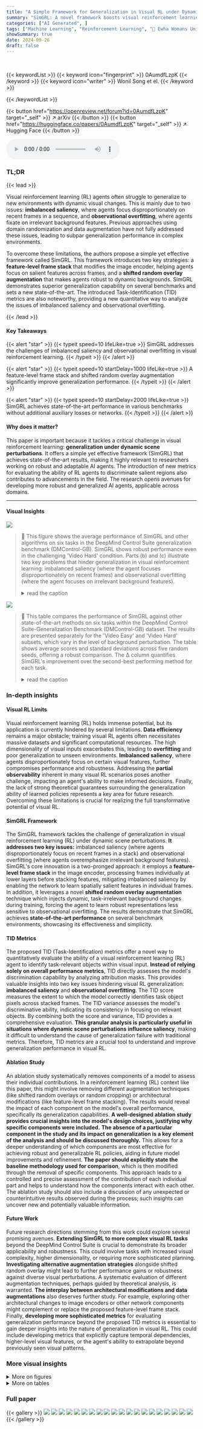 ```yaml
---
title: "A Simple Framework for Generalization in Visual RL under Dynamic Scene Perturbations"
summary: "SimGRL: A novel framework boosts visual reinforcement learning's generalization by mitigating imbalanced saliency and observational overfitting through a feature-level frame stack and shifted random o..."
categories: ["AI Generated", ]
tags: ["Machine Learning", "Reinforcement Learning", "🏢 Ewha Womans University",]
showSummary: true
date: 2024-09-26
draft: false
---
```


<br>

{{< keywordList >}}
{{< keyword icon="fingerprint" >}} 0AumdfLzpK {{< /keyword >}}
{{< keyword icon="writer" >}} Wonil Song et el. {{< /keyword >}}
 
{{< /keywordList >}}

{{< button href="https://openreview.net/forum?id=0AumdfLzpK" target="_self" >}}
↗ arXiv
{{< /button >}}
{{< button href="https://huggingface.co/papers/0AumdfLzpK" target="_self" >}}
↗ Hugging Face
{{< /button >}}



<audio controls>
    <source src="https://ai-paper-reviewer.com/0AumdfLzpK/podcast.wav" type="audio/wav">
    Your browser does not support the audio element.
</audio>


### TL;DR


{{< lead >}}

Visual reinforcement learning (RL) agents often struggle to generalize to new environments with dynamic visual changes. This is mainly due to two issues: **imbalanced saliency**, where agents focus disproportionately on recent frames in a sequence, and **observational overfitting**, where agents fixate on irrelevant background features.  Previous approaches using domain randomization and data augmentation have not fully addressed these issues, leading to subpar generalization performance in complex environments.

To overcome these limitations, the authors propose a simple yet effective framework called SimGRL. This framework introduces two key strategies: a **feature-level frame stack** that modifies the image encoder, helping agents focus on salient features across frames, and a **shifted random overlay augmentation** that makes agents robust to dynamic backgrounds.  SimGRL demonstrates superior generalization capability on several benchmarks and sets a new state-of-the-art.  The introduced Task-Identification (TID) metrics are also noteworthy, providing a new quantitative way to analyze the issues of imbalanced saliency and observational overfitting.

{{< /lead >}}


#### Key Takeaways

{{< alert "star" >}}
{{< typeit speed=10 lifeLike=true >}} SimGRL addresses the challenges of imbalanced saliency and observational overfitting in visual reinforcement learning. {{< /typeit >}}
{{< /alert >}}

{{< alert "star" >}}
{{< typeit speed=10 startDelay=1000 lifeLike=true >}} A feature-level frame stack and shifted random overlay augmentation significantly improve generalization performance. {{< /typeit >}}
{{< /alert >}}

{{< alert "star" >}}
{{< typeit speed=10 startDelay=2000 lifeLike=true >}} SimGRL achieves state-of-the-art performance in various benchmarks without additional auxiliary losses or networks. {{< /typeit >}}
{{< /alert >}}

#### Why does it matter?
This paper is important because it tackles a critical challenge in visual reinforcement learning: **generalization under dynamic scene perturbations**.  It offers a simple yet effective framework (SimGRL) that achieves state-of-the-art results, making it highly relevant to researchers working on robust and adaptable AI agents. The introduction of new metrics for evaluating the ability of RL agents to discriminate salient regions also contributes to advancements in the field.  The research opens avenues for developing more robust and generalized AI agents, applicable across domains.

------
#### Visual Insights



![](https://ai-paper-reviewer.com/0AumdfLzpK/figures_1_1.jpg)

> 🔼 This figure shows the average performance of SimGRL and other algorithms on six tasks in the DeepMind Control Suite generalization benchmark (DMControl-GB).  SimGRL shows robust performance even in the challenging 'Video Hard' condition.  Parts (b) and (c) illustrate two key problems that hinder generalization in visual reinforcement learning: imbalanced saliency (where the agent focuses disproportionately on recent frames) and observational overfitting (where the agent focuses on irrelevant background features).
> <details>
> <summary>read the caption</summary>
> Figure 1: (a) Average performances on 6 tasks in DMControl-GB. In contrast to other methods with significant performance degradation in Video Hard, our proposed SimGRL demonstrates robust performance across all benchmarks. (b)-(c) Examples of two problematic phenomena that can cause overfitting in visual RL generalization. The background structures in the red boxes are correlated with the movement of the task object. s and Mp represent the stacked frames and attribution masks, respectively. Attribution masks in this figure were obtained using the critic trained by DrQ [40].
> </details>





![](https://ai-paper-reviewer.com/0AumdfLzpK/tables_7_1.jpg)

> 🔼 This table compares the performance of SimGRL against other state-of-the-art methods on six tasks within the DeepMind Control Suite-Generalization Benchmark (DMControl-GB) dataset.  The results are presented separately for the 'Video Easy' and 'Video Hard' subsets, which vary in the level of background perturbation. The table shows average scores and standard deviations across five random seeds, offering a robust comparison. The Δ column quantifies SimGRL's improvement over the second-best performing method for each task.
> <details>
> <summary>read the caption</summary>
> Table 1: Generalization performance on video benchmarks from DMControl-GB [13]. We report the results on mean and standard deviation over 5 seeds. The scores of the comparison methods were taken from their respective papers, and in cases where the scores were unavailable, they were obtained through our implementation using the official codes. Δ indicates the difference with second best.
> </details>





### In-depth insights


#### Visual RL Limits
Visual reinforcement learning (RL) holds immense potential, but its application is currently hindered by several limitations.  **Data efficiency** remains a major obstacle; training visual RL agents often necessitates massive datasets and significant computational resources. The high dimensionality of visual inputs exacerbates this, leading to **overfitting** and poor generalization to unseen environments.  **Imbalanced saliency**, where agents disproportionately focus on certain visual features, further compromises performance and robustness.  Addressing the **partial observability** inherent in many visual RL scenarios poses another challenge, impacting an agent's ability to make informed decisions.  Finally, the lack of strong theoretical guarantees surrounding the generalization ability of learned policies represents a key area for future research. Overcoming these limitations is crucial for realizing the full transformative potential of visual RL.

#### SimGRL Framework
The SimGRL framework tackles the challenge of generalization in visual reinforcement learning (RL) under dynamic scene perturbations.  **It addresses two key issues:** imbalanced saliency (where agents disproportionately focus on recent frames in a stack) and observational overfitting (where agents overemphasize irrelevant background features).  SimGRL's core innovation is a two-pronged approach: it employs a **feature-level frame stack** in the image encoder, processing frames individually at lower layers before stacking features, mitigating imbalanced saliency by enabling the network to learn spatially salient features in individual frames. In addition, it leverages a novel **shifted random overlay augmentation** technique which injects dynamic, task-irrelevant background changes during training, forcing the agent to learn robust representations less sensitive to observational overfitting.  The results demonstrate that SimGRL achieves **state-of-the-art performance** on several benchmark environments, showcasing its effectiveness and simplicity.

#### TID Metrics
The proposed TID (Task-Identification) metrics offer a novel way to quantitatively evaluate the ability of a visual reinforcement learning (RL) agent to identify task-relevant objects within visual input.  **Instead of relying solely on overall performance metrics**, TID directly assesses the model's discrimination capability by analyzing attribution masks. This provides valuable insights into two key issues hindering visual RL generalization: **imbalanced saliency** and **observational overfitting**.  The TID score measures the extent to which the model correctly identifies task object pixels across stacked frames. The TID variance assesses the model's discriminative ability, indicating its consistency in focusing on relevant objects. By combining both the score and variance, TID provides a comprehensive evaluation. **This granular analysis is particularly useful in situations where dynamic scene perturbations influence saliency**, making it difficult to understand the cause of generalization failure with traditional metrics.  Therefore, TID metrics are a crucial tool to understand and improve generalization performance in visual RL.

#### Ablation Study
An ablation study systematically removes components of a model to assess their individual contributions.  In a reinforcement learning (RL) context like this paper, this might involve removing different augmentation techniques (like shifted random overlays or random cropping) or architectural modifications (like feature-level frame stacking). The results would reveal the impact of each component on the model's overall performance, specifically its generalization capabilities.  **A well-designed ablation study provides crucial insights into the model's design choices, justifying why specific components were included.**  **The absence of a particular component in the study and its impact on generalization is a key element of the analysis and should be discussed thoroughly.** This allows for a deeper understanding of which components are most effective for achieving robust and generalizable RL policies, aiding in future model improvements and refinement.  **The paper should explicitly state the baseline methodology used for comparison**, which is then modified through the removal of specific components.  This approach leads to a controlled and precise assessment of the contribution of each individual part and helps to understand how the components interact with each other.  The ablation study should also include a discussion of any unexpected or counterintuitive results observed during the process; such insights can uncover new and potentially valuable information.

#### Future Work
Future research directions stemming from this work could explore several promising avenues.  **Extending SimGRL to more complex visual RL tasks** beyond the DeepMind Control Suite is crucial to demonstrate its broader applicability and robustness.  This could involve tasks with increased visual complexity, higher dimensionality, or requiring more sophisticated planning.  **Investigating alternative augmentation strategies** alongside shifted random overlay might lead to further performance gains or robustness against diverse visual perturbations.  A systematic evaluation of different augmentation techniques, perhaps guided by theoretical analysis, is warranted.  **The interplay between architectural modifications and data augmentations** also deserves further study.  For example, exploring other architectural changes to image encoders or other network components might complement or replace the proposed feature-level frame stack.  Finally, **developing more sophisticated metrics** for evaluating generalization performance beyond the proposed TID metrics is essential to gain deeper insights into the nature of generalization in visual RL. This could include developing metrics that explicitly capture temporal dependencies, higher-level visual features, or the agent's ability to extrapolate beyond previously seen visual patterns.


### More visual insights

<details>
<summary>More on figures
</summary>


![](https://ai-paper-reviewer.com/0AumdfLzpK/figures_4_1.jpg)

> 🔼 This figure shows examples of attribution masks and the corresponding masked frames for the 'Cartpole, Swingup' and 'Cheetah, Run' tasks.  It compares the performance of SVEA and SimGRL. SimGRL demonstrates better accuracy in identifying salient pixels, even in challenging environments, indicating its improved ability to avoid imbalanced saliency and observational overfitting.
> <details>
> <summary>read the caption</summary>
> Figure 2: Examples of attribution masks and masked frames. Compared to SVEA that falls into the imbalanced saliency and observation overfitting in the 'Cartpole, Swingup' and 'Cheetah, Run' tasks, respectively, the proposed SimGRL accurately identifies the true salient pixels even in challenging 'Video Hard' test environments of DMControl-GB. We provide further examples of the attribution masks and masked salient regions for various environments and algorithms in Appendix F.4.
> </details>



![](https://ai-paper-reviewer.com/0AumdfLzpK/figures_5_1.jpg)

> 🔼 This figure illustrates the process of the Shifted Random Overlay (SRO) data augmentation technique.  A natural image is sampled from a dataset. Multiple shifted patches are cropped from this image. These patches are then overlaid onto the original image frames of the RL input, using a blending factor (alpha). This injects dynamic background changes into the training data, improving the model's robustness to real-world scenarios with dynamic backgrounds.
> <details>
> <summary>read the caption</summary>
> Figure 3: Shifted random overlay (SRO) augmentation for data regularization. To inject random dynamics into the backgrounds of RL input images, we generate multiple cropped patches in a shifted manner from a sampled natural image and interpolate them to augment the input images.
> </details>



![](https://ai-paper-reviewer.com/0AumdfLzpK/figures_6_1.jpg)

> 🔼 This figure illustrates the SimGRL framework, highlighting the key components and their interactions.  The framework builds upon SVEA, incorporating two novel strategies: a feature-level frame stack and shifted random overlay augmentation.  The figure shows the data flow, including the processing of both clean and augmented states, the use of the encoder and critic networks to estimate Q-values, and the optimization process using a data-mixing strategy.  Differences from the SVEA architecture are clearly marked in red, emphasizing the modifications introduced in SimGRL.
> <details>
> <summary>read the caption</summary>
> Figure 4: Overview of the Simple framework for Generalization in visual RL (SimGRL) under dynamic scene perturbations. Differences from SVEA are marked in red.
> </details>



![](https://ai-paper-reviewer.com/0AumdfLzpK/figures_6_2.jpg)

> 🔼 This figure illustrates the experimental setup used to evaluate the generalization capabilities of the SimGRL model.  The training environment is shown with a simple background, while the test environment includes both 'Video Easy' and 'Video Hard' levels. The Video Easy level consists of environments with backgrounds that share some visual similarities with the training environment, whereas the Video Hard level consists of environments with completely different backgrounds, introducing dynamic scene perturbations. Data augmentation, represented by the '+' symbol, is applied during training to improve generalization performance.
> <details>
> <summary>read the caption</summary>
> Figure 5: Experimental setup. We evaluated the zero-shot performances for test environments with dynamic background perturbations.
> </details>



![](https://ai-paper-reviewer.com/0AumdfLzpK/figures_7_1.jpg)

> 🔼 This figure compares the training curves of SGQN and SimGRL (the proposed method) on the DMControl-GB (Video Hard) benchmark. The x-axis represents the wall-clock training time in hours for 500K frames, and the y-axis shows the average return.  SimGRL demonstrates significantly faster convergence and a higher final average return compared to SGQN, highlighting its improved training efficiency and generalization performance.
> <details>
> <summary>read the caption</summary>
> Figure 6: Training curves at wall-clock time axis.
> </details>



![](https://ai-paper-reviewer.com/0AumdfLzpK/figures_8_1.jpg)

> 🔼 This figure shows the training curves for ablation variants of the SimGRL algorithm on the DMControl-GB benchmark's Video Hard level. It compares the performance of the baseline SVEA algorithm with three ablation variants: SimGRL-F (adding feature-level frame stack to SVEA), SimGRL-S (adding shifted random overlay augmentation to SVEA), and SimGRL (combining both feature-level frame stack and shifted random overlay). The x-axis shows the number of training frames (in 10<sup>5</sup>) and the y-axis is the average return.  The plot illustrates the impact of each regularization technique on the algorithm's ability to generalize to unseen environments, with SimGRL achieving the highest performance.
> <details>
> <summary>read the caption</summary>
> Figure 7: Training curves for ablation variants.
> </details>



![](https://ai-paper-reviewer.com/0AumdfLzpK/figures_8_2.jpg)

> 🔼 This figure shows a comparison of the average performance of SimGRL and other algorithms on six tasks from the DeepMind Control Suite generalization benchmark (DMControl-GB). SimGRL shows consistently high performance across all tasks, unlike other algorithms which experience significant performance degradation in the more challenging 'Video Hard' tasks.  The figure also illustrates two problems identified in existing visual RL generalization approaches: imbalanced saliency (where the agent focuses disproportionately on recent frames) and observational overfitting (where the agent focuses on irrelevant background features).
> <details>
> <summary>read the caption</summary>
> Figure 1: (a) Average performances on 6 tasks in DMControl-GB. In contrast to other methods with significant performance degradation in Video Hard, our proposed SimGRL demonstrates robust performance across all benchmarks. (b)-(c) Examples of two problematic phenomena that can cause overfitting in visual RL generalization. The background structures in the red boxes are correlated with the movement of the task object. s and Mp represent the stacked frames and attribution masks, respectively. Attribution masks in this figure were obtained using the critic trained by DrQ [40].
> </details>



![](https://ai-paper-reviewer.com/0AumdfLzpK/figures_13_1.jpg)

> 🔼 This figure shows example images augmented using the Shifted Random Overlay (SRO) data augmentation technique.  SRO injects random dynamics from natural images into the backgrounds of the training images to improve the robustness of the RL agent to changes in the background. The figure visually demonstrates how SRO modifies the input images by overlaying shifted patches from randomly sampled natural images, thereby simulating a dynamic environment during training.
> <details>
> <summary>read the caption</summary>
> Figure 9: Examples of augmented images using shifted random overlay (SRO).
> </details>



![](https://ai-paper-reviewer.com/0AumdfLzpK/figures_14_1.jpg)

> 🔼 This figure shows the average performance comparison of SimGRL and other algorithms on six tasks in DeepMind Control Suite generalization benchmark.  SimGRL shows significantly better performance than others especially in the 'Video Hard' setting. The figure also illustrates two common issues in visual reinforcement learning, 'imbalanced saliency' and 'observational overfitting', which are illustrated using examples from Cartpole Swingup and Cheetah Run tasks respectively.  Imbalanced saliency shows the agent's focus on the latest frames of a frame stack and overfitting shows the agent focusing on background features rather than the task-relevant objects.
> <details>
> <summary>read the caption</summary>
> Figure 1: (a) Average performances on 6 tasks in DMControl-GB. In contrast to other methods with significant performance degradation in Video Hard, our proposed SimGRL demonstrates robust performance across all benchmarks. (b)-(c) Examples of two problematic phenomena that can cause overfitting in visual RL generalization. The background structures in the red boxes are correlated with the movement of the task object. s and Mp represent the stacked frames and attribution masks, respectively. Attribution masks in this figure were obtained using the critic trained by DrQ [40].
> </details>



![](https://ai-paper-reviewer.com/0AumdfLzpK/figures_15_1.jpg)

> 🔼 This figure shows examples of attribution masks (visualizations of which parts of the input image the model is paying attention to) and the corresponding masked frames for the 'Cartpole, Swingup' and 'Cheetah, Run' tasks. It compares the results of SVEA and SimGRL, highlighting how SimGRL successfully identifies and focuses on task-relevant objects, while SVEA suffers from imbalanced saliency and observational overfitting, especially in the more challenging environment.
> <details>
> <summary>read the caption</summary>
> Figure 2: Examples of attribution masks and masked frames. Compared to SVEA that falls into the imbalanced saliency and observation overfitting in the 'Cartpole, Swingup' and 'Cheetah, Run' tasks, respectively, the proposed SimGRL accurately identifies the true salient pixels even in challenging 'Video Hard' test environments of DMControl-GB. We provide further examples of the attribution masks and masked salient regions for various environments and algorithms in Appendix F.4.
> </details>



![](https://ai-paper-reviewer.com/0AumdfLzpK/figures_16_1.jpg)

> 🔼 This figure shows a comparison of attribution masks generated by SVEA and SimGRL for the 'Cartpole, Swingup' and 'Cheetah, Run' tasks.  SVEA suffers from imbalanced saliency and observational overfitting, focusing disproportionately on certain background regions rather than task-relevant objects in the stacked frames. In contrast, SimGRL accurately identifies the relevant features even in the challenging Video Hard test environments.
> <details>
> <summary>read the caption</summary>
> Figure 2: Examples of attribution masks and masked frames. Compared to SVEA that falls into the imbalanced saliency and observation overfitting in the 'Cartpole, Swingup' and 'Cheetah, Run' tasks, respectively, the proposed SimGRL accurately identifies the true salient pixels even in challenging 'Video Hard' test environments of DMControl-GB. We provide further examples of the attribution masks and masked salient regions for various environments and algorithms in Appendix F.4.
> </details>



![](https://ai-paper-reviewer.com/0AumdfLzpK/figures_16_2.jpg)

> 🔼 The figure shows the average performance of SimGRL and other algorithms on six DMControl-GB tasks.  SimGRL shows superior performance compared to other methods in the 'Video Hard' scenario, where there are dynamically changing backgrounds.  Subfigures (b) and (c) illustrate the issues of imbalanced saliency and observational overfitting, respectively, which hinder generalization in visual RL.
> <details>
> <summary>read the caption</summary>
> Figure 1: (a) Average performances on 6 tasks in DMControl-GB. In contrast to other methods with significant performance degradation in Video Hard, our proposed SimGRL demonstrates robust performance across all benchmarks. (b)-(c) Examples of two problematic phenomena that can cause overfitting in visual RL generalization. The background structures in the red boxes are correlated with the movement of the task object. s and Mp represent the stacked frames and attribution masks, respectively. Attribution masks in this figure were obtained using the critic trained by DrQ [40].
> </details>



![](https://ai-paper-reviewer.com/0AumdfLzpK/figures_17_1.jpg)

> 🔼 This figure illustrates the process of the Shifted Random Overlay (SRO) data augmentation technique.  The SRO method injects random background dynamics into the training images to improve robustness against dynamic scene changes in real-world environments. This is done by sampling a natural image, creating multiple shifted cropped patches from it, and then interpolating these patches with the original image frames to create augmented training data. The shifting process helps the agent learn to focus on task-relevant objects rather than background variations. The figure shows the steps involved: sampling a natural image, creating shifted patches, interpolating these patches with the image frames, and generating the augmented states.
> <details>
> <summary>read the caption</summary>
> Figure 3: Shifted random overlay (SRO) augmentation for data regularization. To inject random dynamics into the backgrounds of RL input images, we generate multiple cropped patches in a shifted manner from a sampled natural image and interpolate them to augment the input images.
> </details>



![](https://ai-paper-reviewer.com/0AumdfLzpK/figures_18_1.jpg)

> 🔼 This figure presents a comparison of the average performance of various visual reinforcement learning (RL) algorithms across six tasks within the DeepMind Control Suite Generalization Benchmark (DMControl-GB).  It highlights SimGRL's superior and robust performance, especially in challenging 'Video Hard' scenarios. Additionally, it illustrates two key issues that hinder generalization in visual RL: imbalanced saliency (agents focusing disproportionately on recent frames) and observational overfitting (agents focusing on irrelevant background features).  Examples of these phenomena are shown using attribution masks to visualize which parts of the image the agent is paying attention to.
> <details>
> <summary>read the caption</summary>
> Figure 1: (a) Average performances on 6 tasks in DMControl-GB. In contrast to other methods with significant performance degradation in Video Hard, our proposed SimGRL demonstrates robust performance across all benchmarks. (b)-(c) Examples of two problematic phenomena that can cause overfitting in visual RL generalization. The background structures in the red boxes are correlated with the movement of the task object. s and Mp represent the stacked frames and attribution masks, respectively. Attribution masks in this figure were obtained using the critic trained by DrQ [40].
> </details>



![](https://ai-paper-reviewer.com/0AumdfLzpK/figures_19_1.jpg)

> 🔼 This figure presents a comparison of the average performance of SimGRL and other algorithms on six tasks within the DeepMind Control Suite Generalization Benchmark (DMControl-GB).  SimGRL shows robustness against the challenging 'Video Hard' tasks.  The figure also illustrates two common problems in visual reinforcement learning (RL) generalization: imbalanced saliency (agent focuses disproportionately on recent frames) and observational overfitting (agent focuses on irrelevant background features). Attribution masks are used to highlight these issues.
> <details>
> <summary>read the caption</summary>
> Figure 1: (a) Average performances on 6 tasks in DMControl-GB. In contrast to other methods with significant performance degradation in Video Hard, our proposed SimGRL demonstrates robust performance across all benchmarks. (b)-(c) Examples of two problematic phenomena that can cause overfitting in visual RL generalization. The background structures in the red boxes are correlated with the movement of the task object. s and Mp represent the stacked frames and attribution masks, respectively. Attribution masks in this figure were obtained using the critic trained by DrQ [40].
> </details>



![](https://ai-paper-reviewer.com/0AumdfLzpK/figures_19_2.jpg)

> 🔼 This figure shows the average performance comparison of different algorithms on six tasks from the DeepMind Control Suite generalization benchmark.  SimGRL shows more robust performance compared to other algorithms, especially in the 'Video Hard' tasks with dynamic backgrounds.  Subfigures (b) and (c) illustrate two common overfitting problems in visual reinforcement learning: imbalanced saliency and observational overfitting.  Imbalanced saliency means the agent focuses on the latest frames in a stack, while observational overfitting is where the agent focuses on background features instead of task-relevant ones.
> <details>
> <summary>read the caption</summary>
> Figure 1: (a) Average performances on 6 tasks in DMControl-GB. In contrast to other methods with significant performance degradation in Video Hard, our proposed SimGRL demonstrates robust performance across all benchmarks. (b)-(c) Examples of two problematic phenomena that can cause overfitting in visual RL generalization. The background structures in the red boxes are correlated with the movement of the task object. s and Mp represent the stacked frames and attribution masks, respectively. Attribution masks in this figure were obtained using the critic trained by DrQ [40].
> </details>



![](https://ai-paper-reviewer.com/0AumdfLzpK/figures_20_1.jpg)

> 🔼 This figure shows the average performance of SimGRL and other algorithms on six tasks within the DeepMind Control Suite Generalization Benchmark (DMControl-GB), highlighting SimGRL's robustness to challenging 'Video Hard' scenarios with dynamic backgrounds.  It also illustrates two key problems hindering generalization in visual reinforcement learning: imbalanced saliency (where the agent focuses disproportionately on recent frames) and observational overfitting (where the agent focuses on irrelevant background features).
> <details>
> <summary>read the caption</summary>
> Figure 1: (a) Average performances on 6 tasks in DMControl-GB. In contrast to other methods with significant performance degradation in Video Hard, our proposed SimGRL demonstrates robust performance across all benchmarks. (b)-(c) Examples of two problematic phenomena that can cause overfitting in visual RL generalization. The background structures in the red boxes are correlated with the movement of the task object. s and Mp represent the stacked frames and attribution masks, respectively. Attribution masks in this figure were obtained using the critic trained by DrQ [40].
> </details>



![](https://ai-paper-reviewer.com/0AumdfLzpK/figures_20_2.jpg)

> 🔼 This figure shows a comparison of the average performance of SimGRL and other algorithms on six tasks in the DeepMind Control Suite Generalization Benchmark (DMControl-GB).  SimGRL demonstrates better generalization to more challenging scenarios ('Video Hard') compared to other approaches. The figure also illustrates two key reasons for the poor generalization observed in other algorithms: imbalanced saliency (b) and observational overfitting (c). Imbalanced saliency is when the agent disproportionately focuses on features in the most recent frames of a frame stack. Observational overfitting is when the agent focuses on irrelevant background regions instead of task-relevant objects.
> <details>
> <summary>read the caption</summary>
> Figure 1: (a) Average performances on 6 tasks in DMControl-GB. In contrast to other methods with significant performance degradation in Video Hard, our proposed SimGRL demonstrates robust performance across all benchmarks. (b)-(c) Examples of two problematic phenomena that can cause overfitting in visual RL generalization. The background structures in the red boxes are correlated with the movement of the task object. s and Mp represent the stacked frames and attribution masks, respectively. Attribution masks in this figure were obtained using the critic trained by DrQ [40].
> </details>



![](https://ai-paper-reviewer.com/0AumdfLzpK/figures_21_1.jpg)

> 🔼 This figure shows examples of robotic manipulation tasks used in the experiments, specifically 'Reach' and 'Peg in Box.'  For each task, it displays images from the training environment and three different test environments. The images show variations in background and object appearance to illustrate the generalization challenges addressed by SimGRL.  The right column of each task shows attribution masks (SOMp) highlighting areas the model focuses on.
> <details>
> <summary>read the caption</summary>
> Figure 20: Examples of Robotic Manipulation Tasks.
> </details>



![](https://ai-paper-reviewer.com/0AumdfLzpK/figures_22_1.jpg)

> 🔼 Figure 1 shows the performance of SimGRL and other algorithms across multiple DeepMind Control Suite tasks, highlighting its robustness to challenging scenarios. It also illustrates two key issues causing overfitting in visual reinforcement learning: imbalanced saliency and observational overfitting.
> <details>
> <summary>read the caption</summary>
> Figure 1: (a) Average performances on 6 tasks in DMControl-GB. In contrast to other methods with significant performance degradation in Video Hard, our proposed SimGRL demonstrates robust performance across all benchmarks. (b)-(c) Examples of two problematic phenomena that can cause overfitting in visual RL generalization. The background structures in the red boxes are correlated with the movement of the task object. s and Mp represent the stacked frames and attribution masks, respectively. Attribution masks in this figure were obtained using the critic trained by DrQ [40].
> </details>



![](https://ai-paper-reviewer.com/0AumdfLzpK/figures_23_1.jpg)

> 🔼 This figure compares the attribution masks and resulting masked images for the SVEA and SimGRL algorithms on the 'Cartpole, Swingup' and 'Cheetah, Run' tasks.  It highlights how SimGRL effectively identifies task-relevant objects (the cartpole and cheetah), whereas SVEA struggles due to imbalanced saliency (focusing disproportionately on recent frames) and observational overfitting (attributing salience to background elements).
> <details>
> <summary>read the caption</summary>
> Figure 2: Examples of attribution masks and masked frames. Compared to SVEA that falls into the imbalanced saliency and observation overfitting in the 'Cartpole, Swingup' and 'Cheetah, Run' tasks, respectively, the proposed SimGRL accurately identifies the true salient pixels even in challenging 'Video Hard' test environments of DMControl-GB. We provide further examples of the attribution masks and masked salient regions for various environments and algorithms in Appendix F.4.
> </details>



![](https://ai-paper-reviewer.com/0AumdfLzpK/figures_23_2.jpg)

> 🔼 This figure shows the training curves for ablation variants of the SimGRL model on the Video Hard benchmark of the DMControl-GB dataset. The ablation variants include: Baseline (SVEA), SimGRL-F (SVEA + Feature-Level Frame Stack), SimGRL-S (SVEA + Shifted Random Overlay), and SimGRL (SVEA + Both).  The plot demonstrates that the addition of each regularization improves generalization performance, with the complete SimGRL model showing the best results.
> <details>
> <summary>read the caption</summary>
> Figure 7: Training curves for ablation variants.
> </details>



![](https://ai-paper-reviewer.com/0AumdfLzpK/figures_24_1.jpg)

> 🔼 This figure shows examples of attribution masks and the corresponding masked frames for the Cartpole Swingup and Cheetah Run tasks, comparing the results obtained with SVEA and SimGRL. It highlights that SimGRL, unlike SVEA, accurately identifies the salient pixels even in challenging test environments, thus mitigating both imbalanced saliency and observational overfitting problems.
> <details>
> <summary>read the caption</summary>
> Figure 2: Examples of attribution masks and masked frames. Compared to SVEA that falls into the imbalanced saliency and observation overfitting in the 'Cartpole, Swingup' and 'Cheetah, Run' tasks, respectively, the proposed SimGRL accurately identifies the true salient pixels even in challenging 'Video Hard' test environments of DMControl-GB. We provide further examples of the attribution masks and masked salient regions for various environments and algorithms in Appendix F.4.
> </details>



![](https://ai-paper-reviewer.com/0AumdfLzpK/figures_24_2.jpg)

> 🔼 This figure shows a comparison of attribution masks and masked frames for SVEA and SimGRL on two different tasks from the DeepMind Control Suite: Cartpole Swingup and Cheetah Run. The attribution masks highlight the areas that the model considers most salient for performing the task. The figure demonstrates that SimGRL is able to accurately identify the relevant task objects while ignoring distracting background elements, whereas SVEA struggles with both imbalanced saliency and observational overfitting. The visualization shows that SVEA disproportionately focuses on the task objects in the latest frames within the stacked frames and misses important information from previous frames in the case of Cartpole Swingup. Moreover, SVEA is prone to observational overfitting as it incorrectly identifies background areas as more salient in the case of Cheetah Run. Appendix F.4 provides further examples for various tasks and algorithms.
> <details>
> <summary>read the caption</summary>
> Figure 2: Examples of attribution masks and masked frames. Compared to SVEA that falls into the imbalanced saliency and observation overfitting in the 'Cartpole, Swingup' and 'Cheetah, Run' tasks, respectively, the proposed SimGRL accurately identifies the true salient pixels even in challenging 'Video Hard' test environments of DMControl-GB. We provide further examples of the attribution masks and masked salient regions for various environments and algorithms in Appendix F.4.
> </details>



![](https://ai-paper-reviewer.com/0AumdfLzpK/figures_25_1.jpg)

> 🔼 This figure shows the effect of different quantile values (p) used for thresholding in generating the p-quantile attribution mask.  The columns represent different p values: 0.9, 0.95, and the optimal value calculated as described in the paper. The rows show the observations and their corresponding attribution masks (binarized).  The results illustrate how the choice of p impacts the size and extent of the regions highlighted in the attribution mask, which in turn affects how well the model identifies task-relevant objects.  A smaller p value leads to larger regions highlighted, including more pixels (possibly irrelevant) while a larger p value leads to less but more precisely highlighted pixels that identify task-relevant objects.
> <details>
> <summary>read the caption</summary>
> Figure 26: Impacts of quantile values p used for thresholding.
> </details>



![](https://ai-paper-reviewer.com/0AumdfLzpK/figures_26_1.jpg)

> 🔼 This figure shows examples of attribution masks (highlighting important pixels for the task) and the corresponding masked images (showing only the highlighted pixels) for different RL agents (SVEA and SimGRL) on two tasks ('Cartpole, Swingup' and 'Cheetah, Run') from the DMControl-GB benchmark.  It demonstrates how SimGRL, unlike SVEA, successfully identifies the relevant task object pixels even in the presence of dynamic scene elements.  The difference highlights the effectiveness of SimGRL's proposed methods in mitigating imbalanced saliency and observational overfitting issues.
> <details>
> <summary>read the caption</summary>
> Figure 2: Examples of attribution masks and masked frames. Compared to SVEA that falls into the imbalanced saliency and observation overfitting in the 'Cartpole, Swingup' and 'Cheetah, Run' tasks, respectively, the proposed SimGRL accurately identifies the true salient pixels even in challenging 'Video Hard' test environments of DMControl-GB. We provide further examples of the attribution masks and masked salient regions for various environments and algorithms in Appendix F.4.
> </details>



![](https://ai-paper-reviewer.com/0AumdfLzpK/figures_26_2.jpg)

> 🔼 This figure demonstrates the effectiveness of SimGRL in addressing the issues of imbalanced saliency and observational overfitting.  It compares attribution masks (highlighting areas the model focuses on) generated by SVEA and SimGRL for two tasks from the DMControl-GB benchmark ('Cartpole, Swingup' and 'Cheetah, Run').  SimGRL shows a more accurate focus on the relevant task elements, even in challenging 'Video Hard' scenarios with dynamic backgrounds. The differences highlight SimGRL's improved ability to identify and focus on task-relevant information.
> <details>
> <summary>read the caption</summary>
> Figure 2: Examples of attribution masks and masked frames. Compared to SVEA that falls into the imbalanced saliency and observation overfitting in the 'Cartpole, Swingup' and 'Cheetah, Run' tasks, respectively, the proposed SimGRL accurately identifies the true salient pixels even in challenging 'Video Hard' test environments of DMControl-GB. We provide further examples of the attribution masks and masked salient regions for various environments and algorithms in Appendix F.4.
> </details>



![](https://ai-paper-reviewer.com/0AumdfLzpK/figures_26_3.jpg)

> 🔼 This figure shows a comparison of attribution masks and the resulting masked frames for the SVEA and SimGRL models. It highlights the key findings of the paper: SVEA suffers from imbalanced saliency and observational overfitting, while SimGRL successfully addresses these issues.  In Cartpole Swingup, SVEA focuses disproportionately on the latest frames, while SimGRL demonstrates more balanced attention across all frames. In Cheetah Run, SVEA focuses on the irrelevant ground, whereas SimGRL correctly emphasizes the cheetah. The Appendix contains further examples illustrating these differences across various tasks and algorithms.
> <details>
> <summary>read the caption</summary>
> Figure 2: Examples of attribution masks and masked frames. Compared to SVEA that falls into the imbalanced saliency and observation overfitting in the 'Cartpole, Swingup' and 'Cheetah, Run' tasks, respectively, the proposed SimGRL accurately identifies the true salient pixels even in challenging 'Video Hard' test environments of DMControl-GB. We provide further examples of the attribution masks and masked salient regions for various environments and algorithms in Appendix F.4.
> </details>



![](https://ai-paper-reviewer.com/0AumdfLzpK/figures_26_4.jpg)

> 🔼 This figure shows a comparison of the average performance of SimGRL and other methods on six tasks from the DeepMind Control Suite generalization benchmark (DMControl-GB).  SimGRL shows superior robustness to challenging environments with dynamically changing backgrounds. The figure also illustrates two common problems that hinder generalization in visual reinforcement learning: imbalanced saliency (agents focus disproportionately on recent frames in a sequence) and observational overfitting (agents focus on background regions instead of task-relevant objects).  Attribution masks help visualize these issues.
> <details>
> <summary>read the caption</summary>
> Figure 1: (a) Average performances on 6 tasks in DMControl-GB. In contrast to other methods with significant performance degradation in Video Hard, our proposed SimGRL demonstrates robust performance across all benchmarks. (b)-(c) Examples of two problematic phenomena that can cause overfitting in visual RL generalization. The background structures in the red boxes are correlated with the movement of the task object. s and Mp represent the stacked frames and attribution masks, respectively. Attribution masks in this figure were obtained using the critic trained by DrQ [40].
> </details>



![](https://ai-paper-reviewer.com/0AumdfLzpK/figures_27_1.jpg)

> 🔼 The figure shows examples of attribution masks and masked frames from two different tasks ('Cartpole, Swingup' and 'Cheetah, Run') for both SVEA and SimGRL.  It highlights how SimGRL overcomes the problems of imbalanced saliency and observational overfitting that affect SVEA.  SimGRL accurately identifies the relevant task objects, while SVEA's masks show a bias towards recent frames or irrelevant background details.
> <details>
> <summary>read the caption</summary>
> Figure 2: Examples of attribution masks and masked frames. Compared to SVEA that falls into the imbalanced saliency and observation overfitting in the 'Cartpole, Swingup' and 'Cheetah, Run' tasks, respectively, the proposed SimGRL accurately identifies the true salient pixels even in challenging 'Video Hard' test environments of DMControl-GB. We provide further examples of the attribution masks and masked salient regions for various environments and algorithms in Appendix F.4.
> </details>



![](https://ai-paper-reviewer.com/0AumdfLzpK/figures_28_1.jpg)

> 🔼 The figure shows examples of attribution masks and masked frames generated by SVEA and SimGRL for 'Cartpole, Swingup' and 'Cheetah, Run' tasks. It highlights SimGRL's superior ability to accurately identify the salient pixels, unlike SVEA, which suffers from imbalanced saliency and observational overfitting.  Appendix F.4 contains additional examples.
> <details>
> <summary>read the caption</summary>
> Figure 2: Examples of attribution masks and masked frames. Compared to SVEA that falls into the imbalanced saliency and observation overfitting in the 'Cartpole, Swingup' and 'Cheetah, Run' tasks, respectively, the proposed SimGRL accurately identifies the true salient pixels even in challenging 'Video Hard' test environments of DMControl-GB. We provide further examples of the attribution masks and masked salient regions for various environments and algorithms in Appendix F.4.
> </details>



![](https://ai-paper-reviewer.com/0AumdfLzpK/figures_29_1.jpg)

> 🔼 This figure compares attribution masks and the corresponding masked frames of SVEA and SimGRL in the 'Cartpole, Swingup' and 'Cheetah, Run' tasks. It shows that SimGRL accurately identifies the task-relevant objects (the cartpole and the cheetah) in each frame, unlike SVEA which falls into imbalanced saliency and observational overfitting. SimGRL demonstrates robust performance even in challenging environments, unlike SVEA. The appendix includes further examples.
> <details>
> <summary>read the caption</summary>
> Figure 2: Examples of attribution masks and masked frames. Compared to SVEA that falls into the imbalanced saliency and observation overfitting in the 'Cartpole, Swingup' and 'Cheetah, Run' tasks, respectively, the proposed SimGRL accurately identifies the true salient pixels even in challenging 'Video Hard' test environments of DMControl-GB. We provide further examples of the attribution masks and masked salient regions for various environments and algorithms in Appendix F.4.
> </details>



![](https://ai-paper-reviewer.com/0AumdfLzpK/figures_30_1.jpg)

> 🔼 This figure shows attribution masks and masked frames for the Cartpole Swingup and Cheetah Run tasks, comparing the performance of SVEA and SimGRL.  It highlights the problems of imbalanced saliency and observational overfitting that affect SVEA's performance.  SimGRL demonstrates improved accuracy in identifying salient pixels, even in more challenging environments.
> <details>
> <summary>read the caption</summary>
> Figure 2: Examples of attribution masks and masked frames. Compared to SVEA that falls into the imbalanced saliency and observation overfitting in the 'Cartpole, Swingup' and 'Cheetah, Run' tasks, respectively, the proposed SimGRL accurately identifies the true salient pixels even in challenging 'Video Hard' test environments of DMControl-GB. We provide further examples of the attribution masks and masked salient regions for various environments and algorithms in Appendix F.4.
> </details>



</details>




<details>
<summary>More on tables
</summary>


![](https://ai-paper-reviewer.com/0AumdfLzpK/tables_13_1.jpg)
> 🔼 This table presents the average scores and standard deviations across five different seeds for six tasks within the DeepMind Control Suite generalization benchmark's Video Easy and Video Hard categories.  The results are presented for the proposed SimGRL method and several state-of-the-art comparative methods.  The delta (Δ) column shows the performance difference between SimGRL and the second-best performing method for each task.  The table demonstrates SimGRL's robust performance across diverse tasks, especially in the challenging Video Hard environment.
> <details>
> <summary>read the caption</summary>
> Table 1: Generalization performance on video benchmarks from DMControl-GB [13]. We report the results on mean and standard deviation over 5 seeds. The scores of the comparison methods were taken from their respective papers, and in cases where the scores were unavailable, they were obtained through our implementation using the official codes.  Δ indicates the difference with second best.
> </details>

![](https://ai-paper-reviewer.com/0AumdfLzpK/tables_18_1.jpg)
> 🔼 This table presents the results of an ablation study comparing different strong data augmentation methods on the DMControl-GB benchmark's 'Video Hard' level. The methods compared are the original random overlay (RO), shifted random overlay (SRO, which is SimGRL-S in the paper), irregularly shifted random overlay (I-SRO), and arbitrarily stacked random overlay (A-SRO).  The table shows the average performance and percentage improvement compared to the original RO method for each task (Walker, Walk; Walker, Stand; Ball In Cup, Catch; Cartpole, Swingup; Finger, Spin; Cheetah, Run) in the benchmark.
> <details>
> <summary>read the caption</summary>
> Table 4: Performance on DMControl-GB at video hard level for different strong data augmentations. The scores were evaluated over 5 seeds. Percentages indicate variations compared to RO.
> </details>

![](https://ai-paper-reviewer.com/0AumdfLzpK/tables_18_2.jpg)
> 🔼 This table presents the results of the zero-shot generalization performance of SimGRL and other state-of-the-art methods on the DMControl-GB video benchmarks.  The table includes mean and standard deviation scores across 5 different seeds for six tasks, split between Video Easy and Video Hard levels of difficulty. The Δ column highlights the performance difference between SimGRL and the second-best performing method for each task and difficulty level.  The scores for the comparison methods were either taken from their respective publications or re-implemented by the authors using official codes when unavailable.
> <details>
> <summary>read the caption</summary>
> Table 1: Generalization performance on video benchmarks from DMControl-GB [13]. We report the results on mean and standard deviation over 5 seeds. The scores of the comparison methods were taken from their respective papers, and in cases where the scores were unavailable, they were obtained through our implementation using the official codes. Δ indicates the difference with second best.
> </details>

![](https://ai-paper-reviewer.com/0AumdfLzpK/tables_21_1.jpg)
> 🔼 This table presents a comparison of the generalization performance of different algorithms on six video tasks from the DeepMind Control Suite Generalization Benchmark (DMControl-GB).  The algorithms compared include SAC, RAD, DrQ, SODA, SVEA, TLDA, SGQN, EAR, CG2A, and the proposed SimGRL.  The table shows the average scores and standard deviations across five random seeds for each algorithm and task in both 'Video Easy' and 'Video Hard' scenarios.  The 'Video Hard' setting is more challenging because of dynamically changing backgrounds.  The Δ column indicates the performance difference between SimGRL and the second-best performing algorithm for each task.
> <details>
> <summary>read the caption</summary>
> Table 1: Generalization performance on video benchmarks from DMControl-GB [13]. We report the results on mean and standard deviation over 5 seeds. The scores of the comparison methods were taken from their respective papers, and in cases where the scores were unavailable, they were obtained through our implementation using the official codes. Δ indicates the difference with second best.
> </details>

![](https://ai-paper-reviewer.com/0AumdfLzpK/tables_26_1.jpg)
> 🔼 This table presents the results of the zero-shot generalization performance evaluation on six tasks from the DeepMind Control Suite Generalization Benchmark (DMControl-GB).  The table compares the proposed SimGRL method against several state-of-the-art algorithms for visual RL generalization.  Performance is measured by average score and standard deviation across five random seeds, and the difference between SimGRL's performance and the second-best result is highlighted.  The results are separated into 'Video Easy' and 'Video Hard' scenarios, representing different levels of background dynamism.
> <details>
> <summary>read the caption</summary>
> Table 1: Generalization performance on video benchmarks from DMControl-GB [13]. We report the results on mean and standard deviation over 5 seeds. The scores of the comparison methods were taken from their respective papers, and in cases where the scores were unavailable, they were obtained through our implementation using the official codes. Δ indicates the difference with second best.
> </details>

</details>




### Full paper

{{< gallery >}}
<img src="https://ai-paper-reviewer.com/0AumdfLzpK/1.png" class="grid-w50 md:grid-w33 xl:grid-w25" />
<img src="https://ai-paper-reviewer.com/0AumdfLzpK/2.png" class="grid-w50 md:grid-w33 xl:grid-w25" />
<img src="https://ai-paper-reviewer.com/0AumdfLzpK/3.png" class="grid-w50 md:grid-w33 xl:grid-w25" />
<img src="https://ai-paper-reviewer.com/0AumdfLzpK/4.png" class="grid-w50 md:grid-w33 xl:grid-w25" />
<img src="https://ai-paper-reviewer.com/0AumdfLzpK/5.png" class="grid-w50 md:grid-w33 xl:grid-w25" />
<img src="https://ai-paper-reviewer.com/0AumdfLzpK/6.png" class="grid-w50 md:grid-w33 xl:grid-w25" />
<img src="https://ai-paper-reviewer.com/0AumdfLzpK/7.png" class="grid-w50 md:grid-w33 xl:grid-w25" />
<img src="https://ai-paper-reviewer.com/0AumdfLzpK/8.png" class="grid-w50 md:grid-w33 xl:grid-w25" />
<img src="https://ai-paper-reviewer.com/0AumdfLzpK/9.png" class="grid-w50 md:grid-w33 xl:grid-w25" />
<img src="https://ai-paper-reviewer.com/0AumdfLzpK/10.png" class="grid-w50 md:grid-w33 xl:grid-w25" />
<img src="https://ai-paper-reviewer.com/0AumdfLzpK/11.png" class="grid-w50 md:grid-w33 xl:grid-w25" />
<img src="https://ai-paper-reviewer.com/0AumdfLzpK/12.png" class="grid-w50 md:grid-w33 xl:grid-w25" />
<img src="https://ai-paper-reviewer.com/0AumdfLzpK/13.png" class="grid-w50 md:grid-w33 xl:grid-w25" />
<img src="https://ai-paper-reviewer.com/0AumdfLzpK/14.png" class="grid-w50 md:grid-w33 xl:grid-w25" />
<img src="https://ai-paper-reviewer.com/0AumdfLzpK/15.png" class="grid-w50 md:grid-w33 xl:grid-w25" />
<img src="https://ai-paper-reviewer.com/0AumdfLzpK/16.png" class="grid-w50 md:grid-w33 xl:grid-w25" />
<img src="https://ai-paper-reviewer.com/0AumdfLzpK/17.png" class="grid-w50 md:grid-w33 xl:grid-w25" />
<img src="https://ai-paper-reviewer.com/0AumdfLzpK/18.png" class="grid-w50 md:grid-w33 xl:grid-w25" />
<img src="https://ai-paper-reviewer.com/0AumdfLzpK/19.png" class="grid-w50 md:grid-w33 xl:grid-w25" />
<img src="https://ai-paper-reviewer.com/0AumdfLzpK/20.png" class="grid-w50 md:grid-w33 xl:grid-w25" />
{{< /gallery >}}